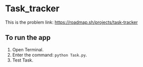 # Task_tracker
This is the problem link: https://roadmap.sh/projects/task-tracker

## To run the app

1. Open Terminal.
2. Enter the command: `python Task.py`.
2. Test Task.
